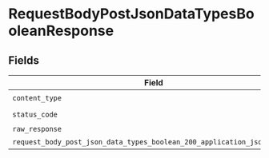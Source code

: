 # RequestBodyPostJsonDataTypesBooleanResponse


## Fields

| Field                                                                                                                                                            | Type                                                                                                                                                             | Required                                                                                                                                                         | Description                                                                                                                                                      |
| ---------------------------------------------------------------------------------------------------------------------------------------------------------------- | ---------------------------------------------------------------------------------------------------------------------------------------------------------------- | ---------------------------------------------------------------------------------------------------------------------------------------------------------------- | ---------------------------------------------------------------------------------------------------------------------------------------------------------------- |
| `content_type`                                                                                                                                                   | *String*                                                                                                                                                         | :heavy_check_mark:                                                                                                                                               | N/A                                                                                                                                                              |
| `status_code`                                                                                                                                                    | *Integer*                                                                                                                                                        | :heavy_check_mark:                                                                                                                                               | N/A                                                                                                                                                              |
| `raw_response`                                                                                                                                                   | [Faraday::Response](https://www.rubydoc.info/gems/faraday/Faraday/Response)                                                                                      | :heavy_minus_sign:                                                                                                                                               | N/A                                                                                                                                                              |
| `request_body_post_json_data_types_boolean_200_application_json_object`                                                                                          | [T.nilable(Operations::RequestBodyPostJSONDataTypesBoolean200ApplicationJSON)](../../models/operations/requestbodypostjsondatatypesboolean200applicationjson.md) | :heavy_minus_sign:                                                                                                                                               | OK                                                                                                                                                               |
